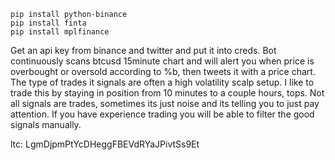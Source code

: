 
```
pip install python-binance
pip install finta
pip install mplfinance
```
Get an api key from binance and twitter and put it into creds. Bot continuously scans btcusd 15minute chart and will alert you when price is overbought or oversold according to %b, then tweets it with a price chart. The type of trades it signals are often a high volatility scalp setup. I like to trade this by staying in position from 10 minutes to a couple hours, tops. Not all signals are trades, sometimes its just noise and its telling you to just pay attention. If you have experience trading you will be able to filter the good signals manually.

ltc: LgmDjpmPtYcDHeggFBEVdRYaJPivtSs9Et
